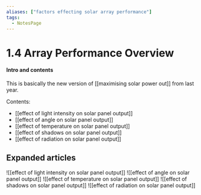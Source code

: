 ```yaml
---
aliases: ["factors effecting solar array performance"]
tags:
  - NotesPage
---
```


# 1.4 Array Performance Overview

#### Intro and contents
This is basically the new version of [[maximising solar power out]] from last year.

Contents:
- [[effect of light intensity on solar panel output]]
- [[effect of angle on solar panel output]]
- [[effect of temperature on solar panel output]]
- [[effect of shadows on solar panel output]]
- [[effect of radiation on solar panel output]]


## Expanded articles
![[effect of light intensity on solar panel output]]
![[effect of angle on solar panel output]]
![[effect of temperature on solar panel output]]
![[effect of shadows on solar panel output]]
![[effect of radiation on solar panel output]]




